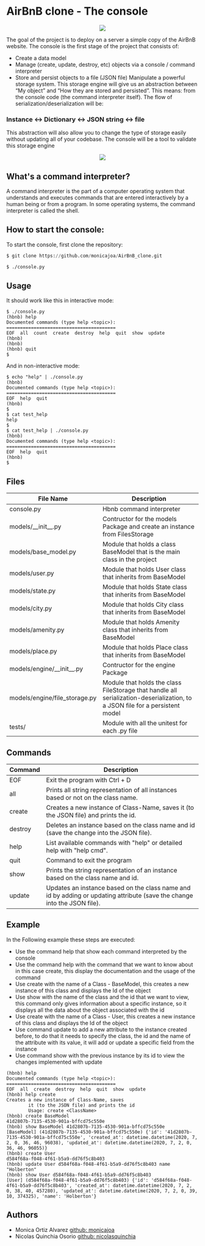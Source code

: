 # AirBnB clone - The console

<p align="center">
<img src="https://holbertonintranet.s3.amazonaws.com/uploads/medias/2018/6/65f4a1dd9c51265f49d0.png?X-Amz-Algorithm=AWS4-HMAC-SHA256&X-Amz-Credential=AKIARDDGGGOUWMNL5ANN%2F20200702%2Fus-east-1%2Fs3%2Faws4_request&X-Amz-Date=20200702T055729Z&X-Amz-Expires=86400&X-Amz-SignedHeaders=host&X-Amz-Signature=9c4622f8d339618c7e44709c3c8066b8166c741362e2e4adeaef351756002f30.jpg">
</p>

The goal of the project is to deploy on a server a simple copy of the AirBnB website.
The console is the first stage of the project that consists of:

- Create a data model
- Manage (create, update, destroy, etc) objects via a console / command interpreter
- Store and persist objects to a file (JSON file)
  Manipulate a powerful storage system. This storage engine will give us an abstraction between “My object” and “How they are stored and persisted”. This means: from the console code (the command interpreter itself). The flow of serialization/deserialization will be:

### Instance <-> Dictionary <-> JSON string <-> file

This abstraction will also allow you to change the type of storage easily without updating all of your codebase.
The console will be a tool to validate this storage engine

<p align="center">
<img src="https://holbertonintranet.s3.amazonaws.com/uploads/medias/2018/6/815046647d23428a14ca.png?X-Amz-Algorithm=AWS4-HMAC-SHA256&X-Amz-Credential=AKIARDDGGGOUWMNL5ANN%2F20200702%2Fus-east-1%2Fs3%2Faws4_request&X-Amz-Date=20200702T055729Z&X-Amz-Expires=86400&X-Amz-SignedHeaders=host&X-Amz-Signature=2bbf5d26455d6a0beb55d61637a55d7d457df6a389954e597f7a8278f98b168d.jpg">
</p>

## What's a command interpreter?

A command interpreter is the part of a computer operating system that understands and executes commands that are entered interactively by a human being or from a program. In some operating systems, the command interpreter is called the shell.

## How to start the console:

To start the console, first clone the repository:

```Python
$ git clone https://github.com/monicajoa/AirBnB_clone.git
```

```bash
$ ./console.py
```

## Usage

It should work like this in interactive mode:

```python3
$ ./console.py
(hbnb) help
Documented commands (type help <topic>):
========================================
EOF  all  count  create  destroy  help  quit  show  update
(hbnb)
(hbnb)
(hbnb) quit
$
```

And in non-interactive mode:

```python3
$ echo "help" | ./console.py
(hbnb)
Documented commands (type help <topic>):
========================================
EOF  help  quit
(hbnb)
$
$ cat test_help
help
$
$ cat test_help | ./console.py
(hbnb)
Documented commands (type help <topic>):
========================================
EOF  help  quit
(hbnb)
$
```

## Files

| File Name                     | Description                                                                                                                  |
| ----------------------------- | ---------------------------------------------------------------------------------------------------------------------------- |
| console.py                    | Hbnb command interpreter                                                                                                     |
| models/\_\_init\_\_.py        | Contructor for the models Package and create an instance from FilesStorage                                                   |
| models/base_model.py          | Module that holds a class BaseModel that is the main class in the project                                                    |
| models/user.py                | Module that holds User class that inherits from BaseModel                                                                    |
| models/state.py               | Module that holds State class that inherits from BaseModel                                                                   |
| models/city.py                | Module that holds City class that inherits from BaseModel                                                                    |
| models/amenity.py             | Module that holds Amenity class that inherits from BaseModel                                                                 |
| models/place.py               | Module that holds Place class that inherits from BaseModel                                                                   |
| models/engine/\_\_init\_\_.py | Contructor for the engine Package                                                                                            |
| models/engine/file_storage.py | Module that holds the class FileStorage that handle all serialization-deserialization, to a JSON file for a persistent model |
| tests/                        | Module with all the unitest for each .py file                                                                                |

## Commands

| Command | Description                                                                                                              |
| ------- | ------------------------------------------------------------------------------------------------------------------------ |
| EOF     | Exit the program with Ctrl + D                                                                                           |
| all     | Prints all string representation of all instances based or not on the class name.                                        |
| create  | Creates a new instance of Class-Name, saves it (to the JSON file) and prints the id.                                     |
| destroy | Deletes an instance based on the class name and id (save the change into the JSON file).                                 |
| help    | List available commands with "help" or detailed help with "help cmd".                                                    |
| quit    | Command to exit the program                                                                                              |
| show    | Prints the string representation of an instance based on the class name and id.                                          |
| update  | Updates an instance based on the class name and id by adding or updating attribute (save the change into the JSON file). |

## Example

In the Following example these steps are executed:

- Use the command help that show each command interpreted by the console
- Use the command help with the command that we want to know about in this case create, this display the documentation and the usage of the command
- Use create with the name of a Class - BaseModel, this creates a new instance of this class and displays the Id of the object
- Use show with the name of the class and the id that we want to view, this command only gives information about a specific instance, so it displays all the data about the object associated with the id
- Use create with the name of a Class - User, this creates a new instance of this class and displays the Id of the object
- Use command update to add a new attribute to the instance created before, to do that it needs to specify the class, the id and the name of the attribute with its value, it will add or update a specific field from the instance
- Use command show with the previous instance by its id to view the changes implemented with update

```python3
(hbnb) help
Documented commands (type help <topic>):
========================================
EOF  all  create  destroy  help  quit  show  update
(hbnb) help create
Creates a new instance of Class-Name, saves
        it (to the JSON file) and prints the id
        Usage: create <ClassName>
(hbnb) create BaseModel
41d2807b-7135-4530-901a-bffcd75c550e
(hbnb) show BaseModel 41d2807b-7135-4530-901a-bffcd75c550e
[BaseModel] (41d2807b-7135-4530-901a-bffcd75c550e) {'id': '41d2807b-7135-4530-901a-bffcd75c550e', 'created_at': datetime.datetime(2020, 7, 2, 0, 36, 46, 96038), 'updated_at': datetime.datetime(2020, 7, 2, 0, 36, 46, 96055)}
(hbnb) create User
d584f68a-f048-4f61-b5a9-dd76f5c8b403
(hbnb) update User d584f68a-f048-4f61-b5a9-dd76f5c8b403 name "Holberton"
(hbnb) show User d584f68a-f048-4f61-b5a9-dd76f5c8b403
[User] (d584f68a-f048-4f61-b5a9-dd76f5c8b403) {'id': 'd584f68a-f048-4f61-b5a9-dd76f5c8b403', 'created_at': datetime.datetime(2020, 7, 2, 0, 38, 40, 457280), 'updated_at': datetime.datetime(2020, 7, 2, 0, 39, 10, 374325), 'name': 'Holberton'}
```

## Authors

- Monica Ortiz Alvarez [github: monicajoa][1]
- Nicolas Quinchia Osorio [github: nicolasquinchia][2]

[1]: https://github.com/monicajoa
[2]: https://github.com/nicolasquinchia
